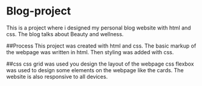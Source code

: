 # Blog-project
This is a project where i designed my personal blog website with html and css. 
The blog talks about Beauty and wellness.

##Process
This project was created with html and css. 
The basic markup of the webpage was written in html.
Then styling was added with css.

##css
css grid was used you design the layout of the webpage
css flexbox was used to design some elements on the webpage like the cards.
The website is also responsive to all devices.
